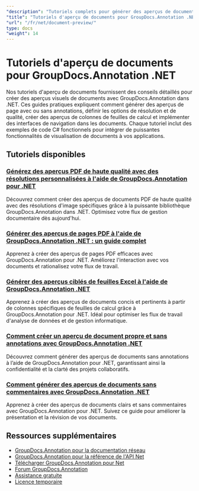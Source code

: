 ```yaml
---
"description": "Tutoriels complets pour générer des aperçus de documents, des miniatures et des représentations visuelles avec GroupDocs.Annotation pour .NET."
"title": "Tutoriels d'aperçu de documents pour GroupDocs.Annotation .NET"
"url": "/fr/net/document-preview/"
type: docs
"weight": 14
---
```


# Tutoriels d'aperçu de documents pour GroupDocs.Annotation .NET

Nos tutoriels d'aperçu de documents fournissent des conseils détaillés pour créer des aperçus visuels de documents avec GroupDocs.Annotation dans .NET. Ces guides pratiques expliquent comment générer des aperçus de page avec ou sans annotations, définir les options de résolution et de qualité, créer des aperçus de colonnes de feuilles de calcul et implémenter des interfaces de navigation dans les documents. Chaque tutoriel inclut des exemples de code C# fonctionnels pour intégrer de puissantes fonctionnalités de visualisation de documents à vos applications.

## Tutoriels disponibles

### [Générez des aperçus PDF de haute qualité avec des résolutions personnalisées à l'aide de GroupDocs.Annotation pour .NET](./generate-pdf-previews-custom-resolutions-groupdocs/)
Découvrez comment créer des aperçus de documents PDF de haute qualité avec des résolutions d'image spécifiques grâce à la puissante bibliothèque GroupDocs.Annotation dans .NET. Optimisez votre flux de gestion documentaire dès aujourd'hui.

### [Générer des aperçus de pages PDF à l'aide de GroupDocs.Annotation .NET : un guide complet](./generate-pdf-page-previews-groupdocs-annotation-net/)
Apprenez à créer des aperçus de pages PDF efficaces avec GroupDocs.Annotation pour .NET. Améliorez l'interaction avec vos documents et rationalisez votre flux de travail.

### [Générer des aperçus ciblés de feuilles Excel à l'aide de GroupDocs.Annotation .NET](./groupdocs-annotation-net-create-previews-worksheet-columns/)
Apprenez à créer des aperçus de documents concis et pertinents à partir de colonnes spécifiques de feuilles de calcul grâce à GroupDocs.Annotation pour .NET. Idéal pour optimiser les flux de travail d'analyse de données et de gestion informatique.

### [Comment créer un aperçu de document propre et sans annotations avec GroupDocs.Annotation .NET](./create-document-preview-without-annotations-groupdocs-dotnet/)
Découvrez comment générer des aperçus de documents sans annotations à l’aide de GroupDocs.Annotation pour .NET, garantissant ainsi la confidentialité et la clarté des projets collaboratifs.

### [Comment générer des aperçus de documents sans commentaires avec GroupDocs.Annotation .NET](./groupdocs-annotation-net-document-preview-no-comments/)
Apprenez à créer des aperçus de documents clairs et sans commentaires avec GroupDocs.Annotation pour .NET. Suivez ce guide pour améliorer la présentation et la révision de vos documents.

## Ressources supplémentaires

- [GroupDocs.Annotation pour la documentation réseau](https://docs.groupdocs.com/annotation/net/)
- [GroupDocs.Annotation pour la référence de l'API Net](https://reference.groupdocs.com/annotation/net/)
- [Télécharger GroupDocs.Annotation pour Net](https://releases.groupdocs.com/annotation/net/)
- [Forum GroupDocs.Annotation](https://forum.groupdocs.com/c/annotation)
- [Assistance gratuite](https://forum.groupdocs.com/)
- [Licence temporaire](https://purchase.groupdocs.com/temporary-license/)